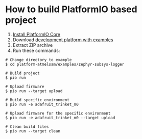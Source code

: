 How to build PlatformIO based project
=====================================

1. [Install PlatformIO Core](http://docs.platformio.org/page/core.html)
2. Download [development platform with examples](https://github.com/platformio/platform-atmelsam/archive/develop.zip)
3. Extract ZIP archive
4. Run these commands:

```shell
# Change directory to example
$ cd platform-atmelsam/examples/zephyr-subsys-logger

# Build project
$ pio run

# Upload firmware
$ pio run --target upload

# Build specific environment
$ pio run -e adafruit_trinket_m0

# Upload firmware for the specific environment
$ pio run -e adafruit_trinket_m0 --target upload

# Clean build files
$ pio run --target clean
```
